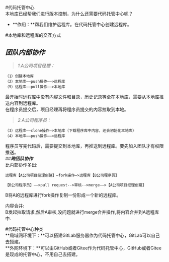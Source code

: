 #代码托管中心  
本地库已经帮我们进行版本控制，为什么还需要代码托管中心呢？
  
* **作用：**帮我们维护远程库。在代码托管中心创建远程库。

#本地库和远程库的交互方式
## ***团队内部协作***  
>*1.A公司项目经理：*  
>
    （1）创建本地库  
    （2）本地库——push操作——>远程库
    （5）远程库——pull操作——>本地库  
最开始时远程库中没有内容文件和目录，历史记录等全在本地库，需要从本地库推送内容到远程库。  
在程序员提交后，项目经理再将程序员提交的内容拉取到本地。

>*2.A公司程序员：*  
>
    （3）远程库——clone操作—>本地库（下载程序库中内容，还会初始化本地库）
    （4）本地库——push操作——>远程库
程序员写完代码后，需要提交到本地库，再推送到远程库。要先加入团队才有权限推送。  
##***跨团队协作***  
比内部协作多出:  
 
    远程库【A公司项目经理创建】—fork操作—>远程库【B公司程序员】  
    
    【B公司程序员】——>pull request-->审核-->merge——>【A公司项目经理创建】

B将A的远程库进行fork操作复制一份形成一个新的远程库。  

内容合并:  
B发起拉取请求,然后A审核,没问题就进行merge合并操作,将内容合并到A远程库中.  

#代码托管中心种类  
**局域网环境下：**可以搭建GitLab服务器作为代码托管中心，GitLab可以自己去搭建。  
**外网环境下：**可以由GitHub或者Gitee作为代码托管中心，GitHub或者Gitee是现成的托管中心，不用自己去搭建。